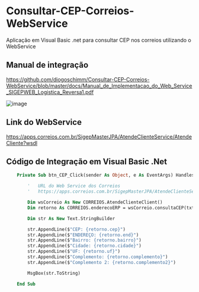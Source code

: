 # Consultar-CEP-Correios-WebService
Aplicação em Visual Basic .net para consultar CEP nos correios utilizando o WebService


## Manual de integração

https://github.com/diogoschimm/Consultar-CEP-Correios-WebService/blob/master/docs/Manual_de_Implementacao_do_Web_Service_SIGEPWEB_Logistica_Reversa1.pdf

![image](https://user-images.githubusercontent.com/30643035/70532790-1a2fb080-1b2e-11ea-8953-162e95031260.png)

## Link do WebService

https://apps.correios.com.br/SigepMasterJPA/AtendeClienteService/AtendeCliente?wsdl

## Código de Integração em Visual Basic .Net

```vb
    Private Sub btn_CEP_Click(sender As Object, e As EventArgs) Handles btn_CEP.Click

        '   URL do Web Service dos Correios
        '   https://apps.correios.com.br/SigepMasterJPA/AtendeClienteService/AtendeCliente

        Dim wsCorreio As New CORREIOS.AtendeClienteClient()
        Dim retorno As CORREIOS.enderecoERP = wsCorreio.consultaCEP(txt_CEP.Text)

        Dim str As New Text.StringBuilder

        str.AppendLine($"CEP: {retorno.cep}")
        str.AppendLine($"ENDEREÇO: {retorno.end}")
        str.AppendLine($"Bairro: {retorno.bairro}")
        str.AppendLine($"Cidade: {retorno.cidade}")
        str.AppendLine($"UF: {retorno.uf}")
        str.AppendLine($"Complemento: {retorno.complemento}")
        str.AppendLine($"Complemento 2: {retorno.complemento2}")

        MsgBox(str.ToString)

    End Sub
```


